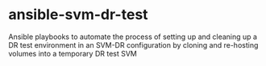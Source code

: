 # ansible-svm-dr-test
Ansible playbooks to automate the process of setting up and cleaning up a DR test environment in an SVM-DR configuration by cloning and re-hosting volumes into a temporary DR test SVM 
